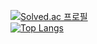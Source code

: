 [![Solved.ac
프로필](http://mazassumnida.wtf/api/mini/generate_badge?boj=aegamro)](https://solved.ac/aegamro)
<br>
[![Top Langs](https://github-readme-stats.vercel.app/api/top-langs/?username=Jo-Sumin&layout=compact&langs_count=5&theme=dark&hide=c%23)](https://github.com/anuraghazra/github-readme-stats)

<!--
**Jo-Sumin/Jo-Sumin** is a ✨ _special_ ✨ repository because its `README.md` (this file) appears on your GitHub profile.

Here are some ideas to get you started:

- 🔭 I’m currently working on ...
- 🌱 I’m currently learning ...
- 👯 I’m looking to collaborate on ...
- 🤔 I’m looking for help with ...
- 💬 Ask me about ...
- 📫 How to reach me: ...
- 😄 Pronouns: ...
- ⚡ Fun fact: ...
-->

